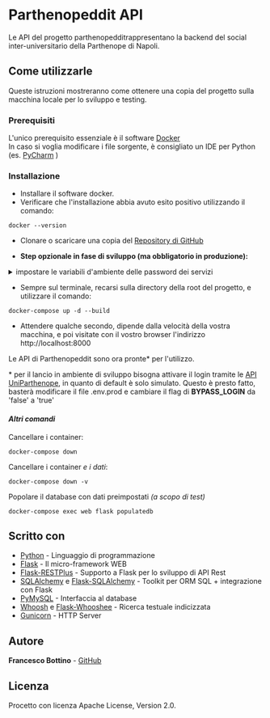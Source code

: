 # Parthenopeddit API

Le API del progetto parthenopedditrappresentano la backend del social inter-universitario della Parthenope di Napoli.

## Come utilizzarle

Queste istruzioni mostreranno come ottenere una copia del progetto sulla macchina locale per lo sviluppo e testing.

### Prerequisiti

L'unico prerequisito essenziale è il software [Docker](https://www.docker.com/)  
In caso si voglia modificare i file sorgente, è consigliato un IDE per Python (es. [PyCharm](https://www.jetbrains.com/pycharm/) )

### Installazione

* Installare il software docker.  
* Verificare che l'installazione abbia avuto esito positivo utilizzando il comando:

```
docker --version
```

* Clonare o scaricare una copia del [Repository di GitHub](https://github.com/GruppoProgettoTMM201920-Parthenopeddit/RESTPlusAPI.git)  

* **Step opzionale in fase di sviluppo (ma obbligatorio in produzione):**  
<details>
  <summary>impostare le variabili d'ambiente delle password dei servizi</summary>
  
  Recarsi sui file **.env.prod**, e **.env.mysql** e sostituire tutte le occorrenze di *<web-secret-key>* e *<db-secret-key>* rispettivamente con le password del servizio web, e del database
</details>
  

* Sempre sul terminale, recarsi sulla directory della root del progetto, e utilizzare il comando:

```
docker-compose up -d --build
```

* Attendere qualche secondo, dipende dalla velocità della vostra macchina, e poi visitate con il vostro browser l'indirizzo http://localhost:8000

Le API di Parthenopeddit sono ora pronte* per l'utilizzo.

\* per il lancio in ambiente di sviluppo bisogna attivare il login tramite le [API UniParthenope](https://api.uniparthenope.it/), in quanto di default è solo simulato. Questo è presto fatto, basterà modificare il file .env.prod e cambiare il flag di **BYPASS_LOGIN** da 'false' a 'true'

#### *Altri comandi*

Cancellare i container:
```
docker-compose down
```

Cancellare i container *e i dati*:
```
docker-compose down -v
```

Popolare il database con dati preimpostati *(a scopo di test)*
```
docker-compose exec web flask populatedb
```

## Scritto con

* [Python](https://www.python.org/) - Linguaggio di programmazione
* [Flask](https://flask.palletsprojects.com/) - Il micro-framework WEB
* [Flask-RESTPlus](https://flask-restplus.readthedocs.io/) - Supporto a Flask per lo sviluppo di API Rest
* [SQLAlchemy](https://www.sqlalchemy.org/) e [Flask-SQLAlchemy](https://flask-sqlalchemy.palletsprojects.com/) - Toolkit per ORM SQL + integrazione con Flask
* [PyMySQL](https://pypi.org/project/PyMySQL/) - Interfaccia al database
* [Whoosh](https://pypi.org/project/Whoosh/) e [Flask-Whooshee](https://pypi.org/project/flask-whooshee/) - Ricerca testuale indicizzata
* [Gunicorn](https://pypi.org/project/gunicorn/) - HTTP Server

## Autore

**Francesco Bottino**  - [GitHub](https://github.com/FrancescoBottino)

## Licenza

Procetto con licenza Apache License, Version 2.0.
